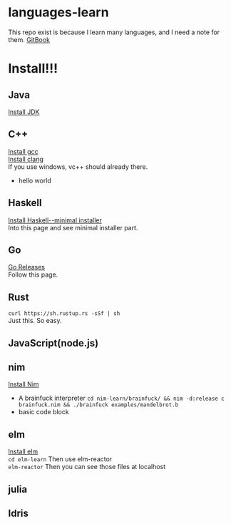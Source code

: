 # languages-learn
This repo exist is because I learn many languages, and I need a note for them.
[GitBook](https://www.gitbook.com/book/dannypsnl/languages-learn/details)
# Install!!!
## Java
[Install JDK](http://www.oracle.com/technetwork/java/javase/downloads/index.html)
## C++
[Install gcc](https://gcc.gnu.org/wiki/InstallingGCC)<br>
[Install clang](https://clang.llvm.org/get_started.html)<br>
If you use windows, vc++ should already there.<br>
- hello world
## Haskell
[Install Haskell--minimal installer](https://www.haskell.org/downloads)<br>
Into this page and see minimal installer part.
## Go
[Go Releases](https://golang.org/dl/)<br>
Follow this page.
## Rust
`curl https://sh.rustup.rs -sSf | sh`<br>
Just this. So easy.
## JavaScript(node.js)
## nim
[Install Nim](https://nim-lang.org/install.html)<br>
- A brainfuck interpreter
`cd nim-learn/brainfuck/ && nim -d:release c brainfuck.nim && ./brainfuck examples/mandelbrot.b`
- basic code block
## elm
[Install elm](https://guide.elm-lang.org/install.html)<br>
`cd elm-learn`
Then use elm-reactor<br>
`elm-reactor`
Then you can see those files at localhost<br>
## julia
## Idris
